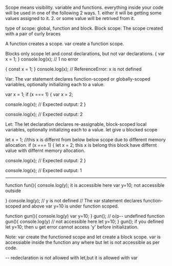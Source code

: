 Scope means visibility. variable and functions.
everything inside your code will be used in one of the following 2 ways.
    1. either it will be getting some values assigned to it.
    2. or some value will be retrived from it.

type of scope: 
  global, function and block. 
  Block scope: The scope created with a pair of curly braces 

A function creates a scope.
var create a function scope.

Blocks only scope let and const declarations, but not var declarations.
{
  var x = 1;
}
console.log(x); // 1 no error

{
  const x = 1;
}
console.log(x); // ReferenceError: x is not defined


Var:
    The var statement declares function-scoped or globally-scoped variables, optionally initializing each to a value.

var x = 1;
if (x === 1) {
  var x = 2;

  console.log(x);
  // Expected output: 2
}

console.log(x);
// Expected output: 2

Let:
    The let declaration declares re-assignable, block-scoped local variables, optionally initializing each to a value.
    let give u blocked scope

let x = 1; //this x is differnt from below below scope due to different memory allocation.
if (x === 1) {
  let x = 2; this x is belong this block have differnt value with differnt memory allocation.

  console.log(x);
  // Expected output: 2
}

console.log(x);
// Expected output: 1

---------------------------------------
function fun(){
  console.log(y); it is accessible here
  var y=10; not accessible outside

}
console.log(y); // y is not defined 
// The var statement declares function-scoped and above var y=10 is under function scoped.

function gun(){
  console.log(y)
  var y=10;
}
gun();
// o/p-- undefined
function gun(){
  console.log(y) // not accessible here
  let y=10;
}
gun();
if you defined let y=10; then u get error cannot access 'y' before initialization.

Note: var create the functioned scope and let create  a block scope.
var is accessiable inside the function any where but let is not accessible as per code.

-- redeclaration is not allowed with let,but it is allowed with var


